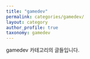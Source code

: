 ```yaml
---
title: "gamedev"
permalink: categories/gamedev/
layout: category
author_profile: true
taxonomy: gamedev
---
```


gamedev 카테고리의 글들입니다.